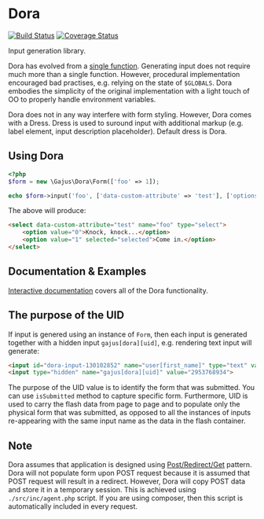 # Dora

[![Build Status](https://travis-ci.org/gajus/dora.png?branch=master)](https://travis-ci.org/gajus/dora)
[![Coverage Status](https://coveralls.io/repos/gajus/dora/badge.png)](https://coveralls.io/r/gajus/dora)

Input generation library.

Dora has evolved from a [single function](https://gist.github.com/gajus/8392582). Generating input does not require much more than a single function. However, procedural implementation encouraged bad practises, e.g. relying on the state of `$GLOBALS`. Dora embodies the simplicity of the original implementation with a light touch of OO to properly handle environment variables.

Dora does not in any way interfere with form styling. However, Dora comes with a Dress. Dress is used to suround input with additional markup (e.g. label element, input description placeholder). Default dress is Dora.

## Using Dora

```php
<?php
$form = new \Gajus\Dora\Form(['foo' => 1]);

echo $form->input('foo', ['data-custom-attribute' => 'test'], ['options' => ['Knock, knock...', 'Come in.']]);
```

The above will produce:

```html
<select data-custom-attribute="test" name="foo" type="select">
	<option value="0">Knock, knock...</option>
	<option value="1" selected="selected">Come in.</option>
</select>
```

## Documentation & Examples

[Interactive documentation](https://dev.anuary.com/3d48b41b-9949-56cd-b062-40b729e53521/demo/) covers all of the Dora functionality.

## The purpose of the UID

If input is genered using an instance of `Form`, then each input is generated together with a hidden input `gajus[dora][uid]`, e.g. rendering text input will generate:

```html
<input id="dora-input-130102852" name="user[first_name]" type="text" value="test">
<input type="hidden" name="gajus[dora][uid]" value="2953768934">
```

The purpose of the UID value is to identify the form that was submitted. You can use `isSubmitted` method to capture specific form. Furthermore, UID is used to carry the flash data from page to page and to populate only the physical form that was submitted, as opposed to all the instances of inputs re-appearing with the same input name as the data in the flash container.

## Note

Dora assumes that application is designed using [Post/Redirect/Get](http://en.wikipedia.org/wiki/Post/Redirect/Get) pattern. Dora will not populate form upon POST request because it is assumed that POST request will result in a redirect. However, Dora will copy POST data and store it in a temporary session. This is achieved using `./src/inc/agent.php` script. If you are using composer, then this script is automatically included in every request.
